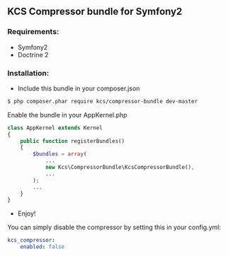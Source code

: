 ## KCS Compressor bundle for Symfony2

### Requirements:

* Symfony2
* Doctrine 2

### Installation:


* Include this bundle in your composer.json

```bash
$ php composer.phar require kcs/compressor-bundle dev-master
```

Enable the bundle in your AppKernel.php
```php
class AppKernel extends Kernel
{
    public function registerBundles()
    {
        $bundles = array(
            ...
            new Kcs\CompressorBundle\KcsCompressorBundle(),
            ...
        );
        ...
    }
}
```

* Enjoy!

You can simply disable the compressor by setting this in your config.yml:

```yml
kcs_compressor:
    enabled: false
```
